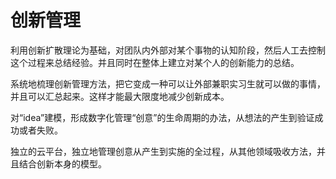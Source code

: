 # 创新管理

利用创新扩散理论为基础，对团队内外部对某个事物的认知阶段，然后人工去控制这个过程来总结经验。并且同时在整体上建立对某个人的创新能力的总结。

系统地梳理创新管理方法，把它变成一种可以让外部兼职实习生就可以做的事情，并且可以汇总起来。这样才能最大限度地减少创新成本。

对“idea”建模，形成数字化管理“创意”的生命周期的办法，从想法的产生到验证成功或者失败。

独立的云平台，独立地管理创意从产生到实施的全过程，从其他领域吸收方法，并且结合创新本身的模型。

